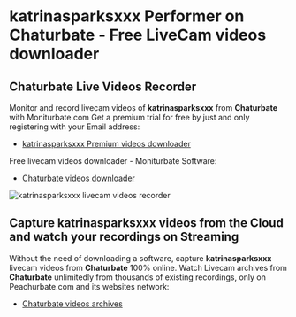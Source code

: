 # katrinasparksxxx Performer on Chaturbate - Free LiveCam videos downloader

## Chaturbate Live Videos Recorder

Monitor and record livecam videos of **katrinasparksxxx** from **Chaturbate** with Moniturbate.com
Get a premium trial for free by just and only registering with your Email address:
* [katrinasparksxxx Premium videos downloader](https://moniturbate.com/request-demo-licence-key.html)

Free livecam videos downloader - Moniturbate Software:
* [Chaturbate videos downloader](https://moniturbate.com/moniturbate-download-software.html)

![katrinasparksxxx livecam videos recorder](https://peachurnet.com/templates/moniturbate-software.png)


## Capture katrinasparksxxx videos from the Cloud and watch your recordings on Streaming

Without the need of downloading a software, capture **katrinasparksxxx** livecam videos from **Chaturbate** 100% online.
Watch Livecam archives from **Chaturbate** unlimitedly from thousands of existing recordings, only on Peachurbate.com and its websites network:
* [Chaturbate videos archives](https://peachurnet.com/)